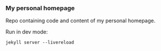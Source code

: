### My personal homepage

Repo containing code and content of my personal homepage.

Run in dev mode:

```
jekyll server --livereload
```
